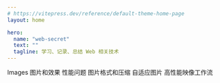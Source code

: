 ```yaml
---
# https://vitepress.dev/reference/default-theme-home-page
layout: home

hero:
  name: "web-secret"
  text: ""
  tagline: 学习、记录、总结 Web 相关技术
---
```

<script setup>
import { ref } from 'vue'
const rowWrapVal = ref(true)
</script>

<!-- Images -->
<a-divider orientation="left">Images</a-divider>
<a-row justify="start">
  <a-button href="/Docs/Images/图片和效果">图片和效果</a-button>
  <a-button href="/Docs/Images/性能问题">性能问题</a-button>
  <a-button href="/Docs/Images/图片格式和压缩">图片格式和压缩</a-button>
  <a-button href="/Docs/Images/自适应图片">自适应图片</a-button>
  <a-button href="/Docs/Images/高性能映像工作流">高性能映像工作流</a-button>
</a-row>
